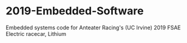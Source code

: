 # 2019-Embedded-Software
Embedded systems code for Anteater Racing's (UC Irvine) 2019 FSAE Electric racecar, Lithium 
